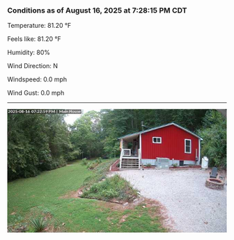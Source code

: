 ### Conditions as of August 16, 2025 at 7:28:15 PM CDT 

Temperature: 81.20 &deg;F

Feels like: 81.20 &deg;F

Humidity: 80%

Wind Direction: N

Windspeed: 0.0 mph

Wind Gust: 0.0 mph

---

<img src="./images/latest.jpeg"/>

